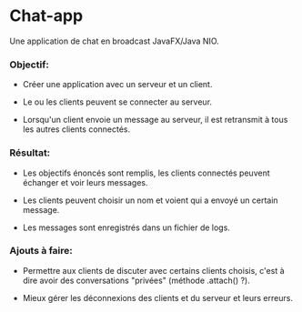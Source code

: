 # Chat-app
Une application de chat en broadcast JavaFX/Java NIO.

### Objectif:

  - Créer une application avec un serveur et un client.

  - Le ou les clients peuvent se connecter au serveur.

  - Lorsqu'un client envoie un message au serveur, il est retransmit à tous les autres clients connectés.
  
### Résultat:

  - Les objectifs énoncés sont remplis, les clients connectés peuvent échanger et voir leurs messages.
  
  - Les clients peuvent choisir un nom et voient qui a envoyé un certain message.
  
  - Les messages sont enregistrés dans un fichier de logs.
  
### Ajouts à faire:

  - Permettre aux clients de discuter avec certains clients choisis, c'est à dire avoir des conversations "privées" (méthode .attach() ?).
  
  - Mieux gérer les déconnexions des clients et du serveur et leurs erreurs.
